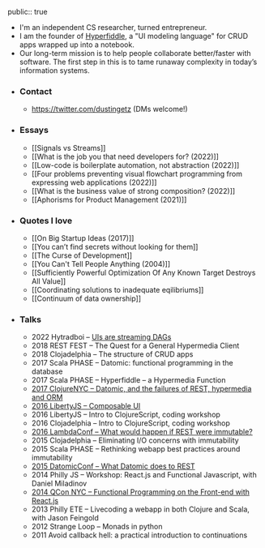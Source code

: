 public:: true

- I'm an independent CS researcher, turned entrepreneur.
- I am the founder of [Hyperfiddle](https://www.hyperfiddle.net/), a "UI modeling language" for CRUD apps wrapped up into a notebook.
- Our long-term mission is to help people collaborate better/faster with software. The first step in this is to tame runaway complexity in today’s information systems.
- ### Contact
	- https://twitter.com/dustingetz (DMs welcome!)
- ### Essays
	- [[Signals vs Streams]]
	- [[What is the job you that need developers for? (2022)]]
	- [[Low-code is boilerplate automation, not abstraction (2022)]]
	- [[Four problems preventing visual flowchart programming from expressing web applications (2022)]]
	- [[What is the business value of strong composition? (2022)]]
	- [[Aphorisms for Product Management (2021)]]
- ### Quotes I love
	- [[On Big Startup Ideas (2017)]]
	- [[You can’t find secrets without looking for them]]
	- [[The Curse of Development]]
	- [[You Can't Tell People Anything (2004)]]
	- [[Sufficiently Powerful Optimization Of Any Known Target Destroys All Value]]
	- [[Coordinating solutions to inadequate eqilibriums]]
	- [[Continuum of data ownership]]
- ### Talks
	- 2022 Hytradboi – [UIs are streaming DAGs](https://hyperfiddle.notion.site/UIs-are-streaming-DAGs-e181461681a8452bb9c7a9f10f507991)
	- 2018 REST FEST – The Quest for a General Hypermedia Client
	- 2018 Clojadelphia – The structure of CRUD apps
	- 2017 Scala PHASE – Datomic: functional programming in the database
	- 2017 Scala PHASE – Hyperfiddle – a Hypermedia Function
	- [2017 ClojureNYC – Datomic, and the failures of REST, hypermedia and ORM](https://s3.amazonaws.com/www.dustingetz.com/Getz+2017+Datomic%2C+ORM%2C+Hypermedia+-+ClojureNYC.pdf)
	- [2016 LibertyJS – Composable UI](https://www.youtube.com/watch?v=6888V9YsObM)
	- 2016 LibertyJS – Intro to ClojureScript, coding workshop
	- 2016 Clojadelphia – Intro to ClojureScript, coding workshop
	- [2016 LambdaConf – What would happen if REST were immutable?](https://docs.google.com/document/d/1hb9qB_d9jlDUpgTSBcFELGhKuWVecVzgGCcOeR9UueE/edit#heading=h.up2n5n7x3shf)
	- 2015 Clojadelphia – Eliminating I/O concerns with immutability
	- 2015 Scala PHASE – Rethinking webapp best practices around immutability
	- [2015 DatomicConf – What Datomic does to REST](http://dustingetzcom.hyperfiddle.com/:what-datomic-does-to-rest/)
	- 2014 Philly JS – Workshop: React.js and Functional Javascript, with Daniel Miladinov
	- [2014 QCon NYC – Functional Programming on the Front-end with React.js](https://www.infoq.com/presentations/fp-facebook-react)
	- 2013 Philly ETE – Livecoding a webapp in both Clojure and Scala, with Jason Feingold
	- 2012 Strange Loop – Monads in python
	- 2011 Avoid callback hell: a practical introduction to continuations